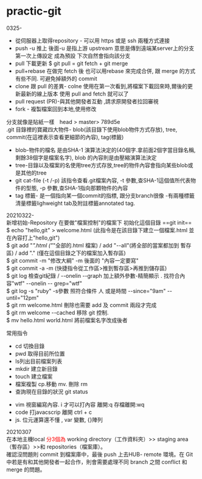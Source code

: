 # practic-git
0325-<br/>
+ 從伺服器上取得repository - 可以用 https 或是 ssh 兩種方式連接</br>
+ push -u  推上 後面-u 是指上游 upstream 意思是傳到遠端某server上的分支 第一次上傳設定 成為預設  下次自然會指向該分支<br/>
+ pull 下載更新  $ git pull = git fetch + git merge</br>
+ pull+rebase 在做完 fetch 後 也可以用rebase 來完成合併, 跟 merge 的方式有些不同. 可避免掉額外的 commit</br> 
+ clone 跟 pull 的差異- colne 使用在第一次看到,將檔案下載回來時,爾後的更新最新的線上版本 使用 pull and fetch 就可以了</br>
+ pull request (PR)-與其他開發者互動 ,請求原開發者拉回審視</br>
+ fork - 複製檔案回到本地,使用修改</br>

分支就像是貼紙一樣　head > master> 789d5e</br>
.git 目錄裡的寶藏四大物件- blob(該目錄下使用blob物件方式存放), tree, commit(在這裡表示查看更細節的內容), tag(標籤)
+ blob-物件的檔名 是由SHA-1 演算法決定的(40個字.拿前面2個字當目錄名稱,剩餘38個字是檔案名字), blob 的內容則是由壓縮演算法決定
+ tree-目錄以及檔案的名使用tree方式存放,tree的物件內容會指向某些blob或是其他的tree
+ git cat-file (-t /-p) 該指令查看.git檔案內容, -t 參數,查SHA-1這個值所代表物件的型態, -p 參數,查SHA-1指向那顆物件的內容
+ tag 標籤- 是一個指向某一個commit的指標, 跟分支branch很像 -有兩種標籤 清量標籤lighweight tab及附註標籤annotated tag.



20210322-</br> 
新增初始-Repository 
在要做"檔案控制"的檔案下 初始化這個目錄 ==git init==</br>
$ echo "hello,git" > welcome.html (此指令是在該目錄下建立一個檔案.html 並在內容打上"hello,git")</br>
$ git add "*".html ("*"全部的.html 檔案) / add "--all"(將全部的當案都加到 暫存區)  / add "." (僅在這個目錄之下的檔案加入暫存區)<br/>
$ git commit -m "修改大綱" -m 後面的 "內容一定要寫" </br>
$ git commit -a -m (快捷指令從工作區>推到暫存區>再推到儲存區)</br>
$ git log 檢查git紀錄 / --onelin --graph  加上額外參數-精簡顯示 . 找符合內容"wtf" --onelin -- grep="wtf" </br>
$ git log -s "ruby" -s參數  照符合條件 人 或是時間 --since="9am" --until="12pm" </br>
$ git rm welcome.html 刪除也需要 add 及 commit  兩段才完成</br>
$ git rm welcome --cached 移除 git 控制.</br> 
$ mv hello.html  world.html 將前檔案名字改成後者

常用指令
+ cd 切換目錄
+ pwd 取得目前所位置
+ ls列出目前檔案列表
+ mkdir 建立新目錄
+ touch 建立檔案
+ 檔案複製 cp.移動 mv. 刪除 rm
+ 查詢現在目錄的狀況 git status

- vim 視窗編寫內容. i 才可以打內容  離開:q   存檔離開:wq
- code 打javacscrip  離開 ctrl + c
- js. 位元運算還不懂 , var 變數, {}陣列

20210307<br/>
在本地主機local  <font color=red>分3個為</font> working directory（工作資料夾）>> staging area（暫存區）>>和 repositories（檔案庫）。</br>
確認沒問題則 commit 到檔案庫中，最後 push 上去HUB- remote 環境。在 Git 中若是有和其他開發者一起合作，則會需要處理不同 branch 之間 conflict 和 merge 的問題。
